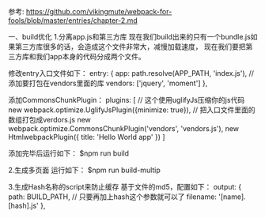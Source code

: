 参考:
https://github.com/vikingmute/webpack-for-fools/blob/master/entries/chapter-2.md

一、build优化
1.分离app.js和第三方库
现在我们build出来的只有一个bundle.js如果第三方库很多的话，会造成这个文件非常大，减慢加载速度，
现在我们要把第三方库和我们app本身的代码分成两个文件。

修改entry入口文件如下：
entry: {
	app: path.resolve(APP_PATH, 'index.js'),
	// 添加要打包在vendors里面的库
	vendors: ['jquery', 'moment']
},

添加CommonsChunkPlugin：
plugins: [
    // 这个使用uglifyJs压缩你的js代码
    new webpack.optimize.UglifyJsPlugin({minimize: true}),
    // 把入口文件里面的数组打包成verdors.js
    new webpack.optimize.CommonsChunkPlugin('vendors', 'vendors.js'),
    new HtmlwebpackPlugin({
    	title: 'Hello World app'
    })
]

添加完毕后运行如下：
$npm run build


2.生成多页面
运行如下：
$npm run build-multip

3.生成Hash名称的script来防止缓存
基于文件的md5，配置如下：
output: {
	path: BUILD_PATH,
	// 只要再加上hash这个参数就可以了
	filename: '[name].[hash].js'
},
